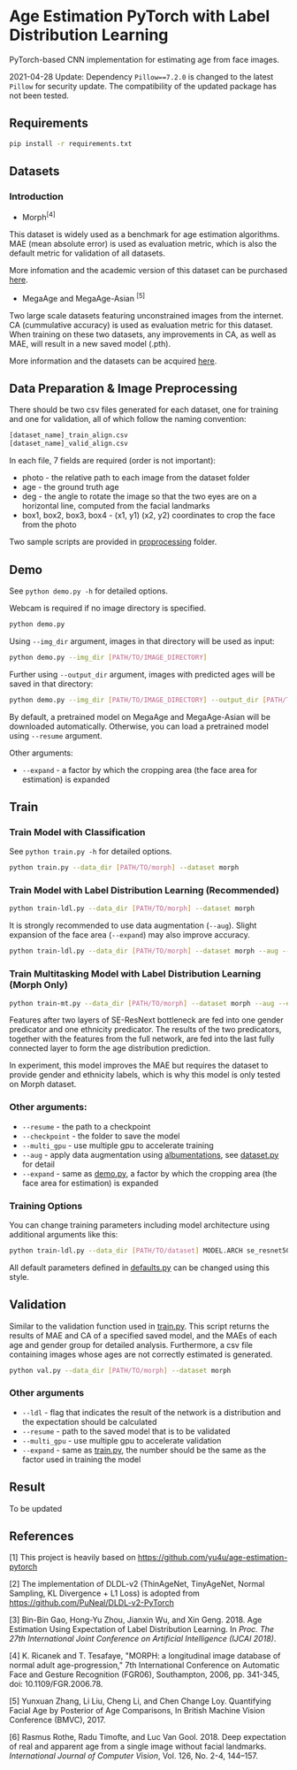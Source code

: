 # Age Estimation PyTorch with Label Distribution Learning
PyTorch-based CNN implementation for estimating age from face images.

2021-04-28 Update: Dependency `Pillow==7.2.0` is changed to the latest `Pillow` for security update. The compatibility of the updated package has not been tested.

## Requirements

```bash
pip install -r requirements.txt
```

## Datasets
### Introduction

* Morph<sup>[4]</sup>

This dataset is widely used as a benchmark for age estimation algorithms. MAE (mean absolute error) is used as evaluation metric, which is also the default metric for validation of all datasets.

More infomation and the academic version of this dataset can be purchased [here](https://ebill.uncw.edu/C20231_ustores/web/store_main.jsp?STOREID=4).
* MegaAge and MegaAge-Asian <sup>[5]</sup>

Two large scale datasets featuring unconstrained images from the internet. CA (cummulative accuracy) is used as evaluation metric for this dataset. When training on these two datasets, any improvements in CA, as well as MAE, will result in a new saved model (.pth).

More information and the datasets can be acquired [here](http://mmlab.ie.cuhk.edu.hk/projects/MegaAge/).

## Data Preparation & Image Preprocessing
There should be two csv files generated for each dataset, one for training and one for validation, all of which follow the naming convention:
```bash
[dataset_name]_train_align.csv
[dataset_name]_valid_align.csv
```
In each file, 7 fields are required (order is not important):
* photo - the relative path to each image from the dataset folder
* age - the ground truth age
* deg - the angle to rotate the image so that the two eyes are on a horizontal line, computed from the facial landmarks
* box1, box2, box3, box4 - (x1, y1) (x2, y2) coordinates to crop the face from the photo

Two sample scripts are provided in [proprocessing](preprocessing) folder.

## Demo

See `python demo.py -h` for detailed options.

Webcam is required if no image directory is specified.
```bash
python demo.py
```

Using `--img_dir` argument, images in that directory will be used as input:

```bash
python demo.py --img_dir [PATH/TO/IMAGE_DIRECTORY]
```

Further using `--output_dir` argument,
images with predicted ages will be saved in that directory:

```bash
python demo.py --img_dir [PATH/TO/IMAGE_DIRECTORY] --output_dir [PATH/TO/OUTPUT_DIRECTORY]
```
By default, a pretrained model on MegaAge and MegaAge-Asian will be downloaded automatically. Otherwise, you can load a pretrained model using `--resume` argument.

Other arguments:
* `--expand` - a factor by which the cropping area (the face area for estimation) is expanded

## Train

### Train Model with Classification
See `python train.py -h` for detailed options.

```bash
python train.py --data_dir [PATH/TO/morph] --dataset morph
```

### Train Model with Label Distribution Learning (Recommended)


```bash
python train-ldl.py --data_dir [PATH/TO/morph] --dataset morph
```
It is strongly recommended to use data augmentation (`--aug`). Slight expansion of the face area (`--expand`) may also improve accuracy.

```bash
python train-ldl.py --data_dir [PATH/TO/morph] --dataset morph --aug --expand 0.2
```

### Train Multitasking Model with Label Distribution Learning (Morph Only)
```bash
python train-mt.py --data_dir [PATH/TO/morph] --dataset morph --aug --expand 0.2
```
Features after two layers of SE-ResNext bottleneck are fed into one gender predicator and one ethnicity predicator. The results of the two predicators, together with the features from the full network, are fed into the last fully connected layer to form the age distribution prediction.

In experiment, this model improves the MAE but requires the dataset to provide gender and ethnicity labels, which is why this model is only tested on Morph dataset.

### Other arguments:
* `--resume` - the path to a checkpoint
* `--checkpoint` - the folder to save the model
* `--multi_gpu` - use multiple gpu to accelerate training
* `--aug` - apply data augmentation using [albumentations](https://github.com/albumentations-team/albumentations), see [dataset.py](dataset.py) for detail
* `--expand` - same as [demo.py](demo.py), a factor by which the cropping area (the face area for estimation) is expanded

### Training Options
You can change training parameters including model architecture using additional arguments like this:

```bash
python train-ldl.py --data_dir [PATH/TO/dataset] MODEL.ARCH se_resnet50 TRAIN.OPT sgd TRAIN.LR 0.1
```

All default parameters defined in [defaults.py](defaults.py) can be changed using this style.

## Validation
Similar to the validation function used in [train.py](train.py). This script returns the results of MAE and CA of a specified saved model, and the MAEs of each age and gender group for detailed analysis. Furthermore, a csv file containing images whose ages are not correctly estimated is generated.

```bash
python val.py --data_dir [PATH/TO/morph] --dataset morph
```
### Other arguments
* `--ldl` - flag that indicates the result of the network is a distribution and the expectation should be calculated
* `--resume` - path to the saved model that is to be validated
* `--multi_gpu` - use multiple gpu to accelerate validation
* `--expand` - same as [train.py](train.py), the number should be the same as the factor used in training the model

## Result
To be updated

## References
[1] This project is heavily based on https://github.com/yu4u/age-estimation-pytorch

[2] The implementation of DLDL-v2 (ThinAgeNet, TinyAgeNet, Normal Sampling, KL Divergence + L1 Loss) is adopted from https://github.com/PuNeal/DLDL-v2-PyTorch

[3] Bin-Bin Gao, Hong-Yu Zhou, Jianxin Wu, and Xin Geng. 2018. Age Estimation Using Expectation of Label Distribution Learning. In <i>Proc. The 27th International Joint Conference on Artificial Intelligence (IJCAI 2018)</i>.

[4] K. Ricanek and T. Tesafaye, "MORPH: a longitudinal image database of normal adult age-progression," 7th International Conference on Automatic Face and Gesture Recognition (FGR06), Southampton, 2006, pp. 341-345, doi: 10.1109/FGR.2006.78.

[5] Yunxuan Zhang, Li Liu, Cheng Li, and Chen Change Loy. Quantifying Facial Age by Posterior of Age Comparisons, In British Machine Vision Conference (BMVC), 2017.

[6] Rasmus Rothe, Radu Timofte, and Luc Van Gool. 2018. Deep expectation of real and apparent age from a single image without facial landmarks. <i>International Journal of Computer Vision</i>, Vol. 126, No. 2-4, 144–157.